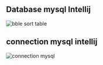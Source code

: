## Database mysql Intellij
![bble sort table](https://user-images.githubusercontent.com/51896840/79967005-77624800-84b8-11ea-903f-4846f15d90cf.png)
## connection mysql intellij
![connection mysql](https://user-images.githubusercontent.com/51896840/79967510-2010a780-84b9-11ea-8e6b-091c947238a6.png)


